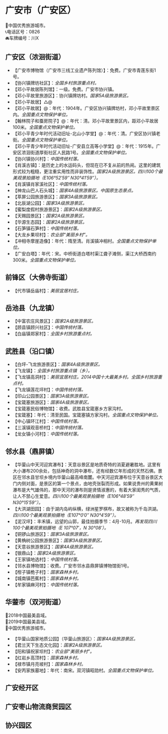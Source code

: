 # 广安市（广安区）  
🏅中国优秀旅游城市。   
📞电话区号：0826  
🚘车牌编号：川X  

## 广安区（浓洄街道）  
* 【广安市博物馆（广安市三线工业遗产陈列馆）】：免费。广安市青莲东街1号。   
* 【协兴镇牌坊社区】：*全国乡村旅游重点村。*  
* 【邓小平故居陈列馆】：一级。免费。广安市协兴镇。   
* 【邓小平故里旅游区】：协兴镇牌坊村。*国家5A级旅游景区。*  
* 【邓小平故居】△@
* 【邓小平故居】@：年代：1904年。广安区协兴镇牌坊村，邓小平故里景区内。*全国重点文物保护单位。*   
* 【翰林院子和蚕房院子】@：年代：清。邓小平故里景区内，距邓小平故居100米。*全国重点文物保护单位。*   
* 【邓小平青少年时代活动旧址-北山小学堂】@：年代：清。广安区协兴镇老街。*全国重点文物保护单位。*   
* 【邓小平青少年时代活动旧址-广安县立高等小学堂】@：年代：1915年。广安区浓洄街道厚街社区人民路1号。*全国重点文物保护单位。*   
* 【协兴镇协兴村】：*中国传统村落。*  
* 【肖溪古镇】：是历史上的水运码头，但现在已不复从前的热闹。这里的建筑形式较为粗糙，更注重实用性而非装饰性。*国家2A级旅游景区。四川100个最美观景拍摄地（E106°52′59″ N30°41′59″）。*  
* 【肖溪镇肖家溪社区】：*中国传统村落。*  
* 【神龙山巴人石头城】：*国家4A级旅游景区。中国原生态景点。*  
* 【萃屏公园旅游景区】：*国家3A级旅游景区。*  
* 【北辰湖公园】：*国家3A级旅游景区。*  
* 【蜜梨度假村旅游景区】：*国家2A级旅游景区。*  
* 【天赐园景区】：*国家2A级旅游景区。*  
* 【华源生态园】：*国家2A级旅游景区。*  
* 【石笋镇石笋村】：*中国传统村落。*  
* 【大龙乡果坝村】：*农业部“美丽乡村”。*  
* 【冲相寺摩崖造像】：年代：隋至清。肖溪镇冲相村。*全国重点文物保护单位。*   
* 【广安白塔】：年代：宋。中桥街道白塔村渠江聋子滩侧，渠江大桥西南约300米。*全国重点文物保护单位。*   
## 前锋区（大佛寺街道）  
* 【代市镇岳庙村】：*美丽宜居村庄。*  

## 岳池县（九龙镇）  
* 【中富农庄风景区】：*国家2A级旅游景区。*  
* 【顾县镇顾兴社区】：*中国传统村落。*  
* 【白庙镇郑家村】：*全国乡村旅游重点村。*  

## 武胜县（沿口镇）  
* 【白坪-飞龙旅游景区】：*国家4A级旅游景区。*  
* 【飞龙镇】：*全国乡村旅游重点镇（乡）。*  
* 【飞龙镇高洞村】：*美丽宜居村庄。2014中国十大最美乡村。全国乡村旅游重点村。*  
* 【飞龙镇莲花坪村】：*中国传统村落。*  
* 【印山公园景区】：*国家3A级旅游景区。*  
* 【宝箴塞旅游区】：*国家4A级旅游景区。*  
* 【宝箴塞民俗博物馆】：收费。武胜县宝箴塞乡方家沟村。   
* 【宝箴塞】：年代：清至民国。宝箴塞镇方家沟村。*全国重点文物保护单位。*   
* 【中心镇环江村】：*中国传统村落。*  
* 【三溪镇观音桥村】：*中国传统村落。*  
* 【龙女镇小河村】：*中国传统村落。*  

## 邻水县（鼎屏镇）  
* 【华蓥山中天河迎宾瀑布】：天意谷景区是地质奇特的消夏避暑胜地。这里有大小瀑布200余处，包括神奇的洞中瀑布，还有经数亿年形成的天然石佛。景区在邻水县甘坝乡境内华蓥山最高峰南麓。中天河迎宾瀑布位于天意谷景区大门内侧对面，是景区的第一个景点，由地壳张裂而形成。如果说贵州的黄果树瀑布是大气雄伟的，那中天河的瀑布则是贤情淑惠的，有着大家闺秀的气质，让人不禁心生爱意。*四川100个最美观景拍摄地（E106°48′59″ N30°15′59″）。*  
* 【大洪湖田园】：由于湖内岛屿纵横，绿洲星罗棋布，故又被称为千岛洪湖。*四川100个最美观景拍摄地（E107°0′0″ N30°4′59″）。*  
* 【泥汉坪】：丰禾镇，远望的山郭，最佳拍摄季节：4月-10月。*再发现四川100个最美观景拍摄地（E 107°07′，N 30°08′）。*  
* 【铜锣山旅游区】：*国家3A级旅游景区。*  
* 【黄桷树公园旅游景区】：*国家3A级旅游景区。*  
* 【天意谷旅游景区】：*国家4A级旅游景区。*  
* 【银鼎山】：*国家2A级旅游景区。*  
* 【王家镇地选村】：*中国传统村落。*  
* 【邻水县博物馆】：收费。广安市邻水县鼎屏镇博物馆街1号。   
* 【柑子镇桅子村】：*国家森林乡村。*  
* 【城南镇芭蕉村】：*国家森林乡村。*  
* 【牟家镇麻河村】：*中国传统村落。*  

## 华蓥市（双河街道）  
🏅2018中国最美县域。   
🏅2019中国最美县域。   
🏅中国优秀旅游城市。   
* 【华蓥山国家地质公园】（华蓥山旅游区）：*国家4A级旅游景区。*  
* 【君兰天下生态文化园】：*国家2A级旅游景区。*  
* 【阳和镇祝家坝村】：*农业部“美丽乡村”。*  
* 【红岩乡高顶村】：*国家森林乡村。*  
* 【禄市镇月亮坡村】：*国家森林乡村。*  
* 【安丙家族墓地】：年代：南宋。双河镇昭勋村。*全国重点文物保护单位。*    
  
## 广安经开区  

## 广安枣山物流商贸园区  

## 协兴园区 